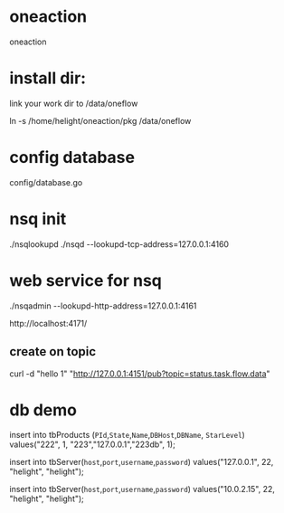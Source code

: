 # oneaction
oneaction

# install dir:

link your work dir to /data/oneflow

ln -s /home/helight/oneaction/pkg /data/oneflow

# config database

config/database.go

# nsq init

./nsqlookupd 
./nsqd --lookupd-tcp-address=127.0.0.1:4160

# web service for nsq 
./nsqadmin --lookupd-http-address=127.0.0.1:4161

http://localhost:4171/


## create on topic
curl -d "hello 1" "http://127.0.0.1:4151/pub?topic=status.task.flow.data"


# db demo


insert into tbProducts (`PId`,`State`,`Name`,`DBHost`,`DBName`, `StarLevel`) values("222", 1, "223","127.0.0.1","223db", 1);

insert into tbServer(`host`,`port`,`username`,`password`) values("127.0.0.1", 22, "helight", "helight");

insert into tbServer(`host`,`port`,`username`,`password`) values("10.0.2.15", 22, "helight", "helight");
